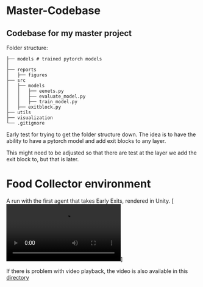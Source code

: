 # Master-Codebase

## Codebase for my master project

Folder structure:

```
├── models # trained pytorch models
│
├── reports
│   ├── figures
├── src
│   ├── models
│   │   ├── eenets.py
│   │   ├── evaluate_model.py
│   │   ├── train_model.py
│   ├── exitblock.py
├── utils
├── visualization
└── .gitignore
```

Early test for trying to get the folder structure down. The idea is to have the ability to have a pytorch model and add exit blocks to any layer.

This might need to be adjusted so that there are test at the layer we add the exit block to, but that is later.

# Food Collector environment
A run with the first agent that takes Early Exits, rendered in Unity.
[![video](/visual_unity/bad_agents.mov)]

If there is problem with video playback, the video is also available in this [directory](/visual_unity/)
